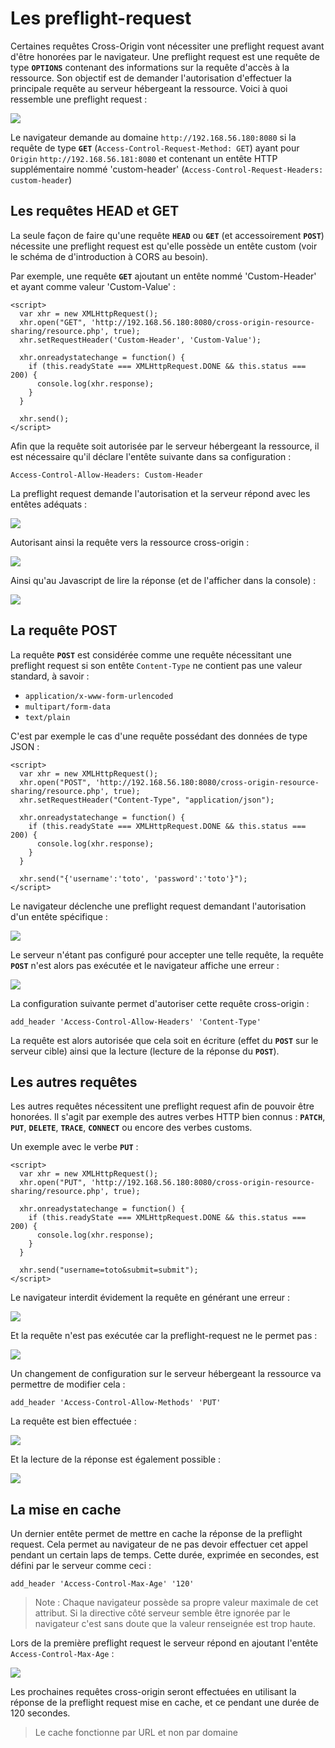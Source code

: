 # Les preflight-request

Certaines requêtes Cross-Origin vont nécessiter une preflight request avant d'être honorées par le navigateur. Une preflight request est une requête de type **`OPTIONS`** contenant des informations sur la requête d'accès à la ressource. Son objectif est de demander l'autorisation d'effectuer la principale requête au serveur hébergeant la ressource. Voici à quoi ressemble une preflight request :

![](../../.gitbook/assets/3e6ba0c2a5832991dd090bcd346a40a9.png)

Le navigateur demande au domaine `http://192.168.56.180:8080` si la requête de type **`GET`** \(`Access-Control-Request-Method: GET`\) ayant pour `Origin` `http://192.168.56.181:8080` et contenant un entête HTTP supplémentaire nommé 'custom-header' \(`Access-Control-Request-Headers: custom-header`\)

## Les requêtes HEAD et GET

La seule façon de faire qu'une requête **`HEAD`** ou **`GET`** \(et accessoirement **`POST`**\) nécessite une preflight request est qu'elle possède un entête custom \(voir le schéma de d'introduction à CORS au besoin\).

Par exemple, une requête **`GET`** ajoutant un entête nommé 'Custom-Header' et ayant comme valeur 'Custom-Value' :

```markup
<script>            
  var xhr = new XMLHttpRequest();            
  xhr.open("GET", 'http://192.168.56.180:8080/cross-origin-resource-sharing/resource.php', true);
  xhr.setRequestHeader('Custom-Header', 'Custom-Value');
​
  xhr.onreadystatechange = function() {
    if (this.readyState === XMLHttpRequest.DONE && this.status === 200) {
      console.log(xhr.response);                    
    }
  }
​
  xhr.send();
</script>
```

Afin que la requête soit autorisée par le serveur hébergeant la ressource, il est nécessaire qu'il déclare l'entête suivante dans sa configuration :

```text
Access-Control-Allow-Headers: Custom-Header
```

La preflight request demande l'autorisation et la serveur répond avec les entêtes adéquats :

![](../../.gitbook/assets/b2e7a0bbbd0afc8bc0427d229381a06b.png)

Autorisant ainsi la requête vers la ressource cross-origin :

![](../../.gitbook/assets/fa03fe00dab30eb4379439e2619d0a8e.png)

Ainsi qu'au Javascript de lire la réponse \(et de l'afficher dans la console\) :

![](../../.gitbook/assets/b94e3b68c3fe4483f6128182dd9e8493.png)



## La requête POST

La requête **`POST`** est considérée comme une requête nécessitant une preflight request si son entête `Content-Type` ne contient pas une valeur standard, à savoir :

* `application/x-www-form-urlencoded`
* `multipart/form-data`
* `text/plain`

C'est par exemple le cas d'une requête possédant des données de type JSON :

```markup
<script>
  var xhr = new XMLHttpRequest();
  xhr.open("POST", 'http://192.168.56.180:8080/cross-origin-resource-sharing/resource.php', true);
  xhr.setRequestHeader("Content-Type", "application/json");
​
  xhr.onreadystatechange = function() {
    if (this.readyState === XMLHttpRequest.DONE && this.status === 200) {
      console.log(xhr.response);
    }
  }
​
  xhr.send("{'username':'toto', 'password':'toto'}");
</script>
```

Le navigateur déclenche une preflight request demandant l'autorisation d'un entête spécifique :

![](../../.gitbook/assets/7302c0f357fdbdee4709a00607f9dcfd.png)

Le serveur n'étant pas configuré pour accepter une telle requête, la requête **`POST`** n'est alors pas exécutée et le navigateur affiche une erreur :

![](../../.gitbook/assets/12d4bb1071ac60583156af643add03fe.png)

La configuration suivante permet d'autoriser cette requête cross-origin :

```text
add_header 'Access-Control-Allow-Headers' 'Content-Type'
```

La requête est alors autorisée que cela soit en écriture \(effet du **`POST`** sur le serveur cible\) ainsi que la lecture \(lecture de la réponse du **`POST`**\).

## Les autres requêtes

Les autres requêtes nécessitent une preflight request afin de pouvoir être honorées. Il s'agit par exemple des autres verbes HTTP bien connus : **`PATCH`**, **`PUT`**, **`DELETE`**, **`TRACE`**, **`CONNECT`** ou encore des verbes customs.

Un exemple avec le verbe **`PUT`** :

```markup
<script>
  var xhr = new XMLHttpRequest();
  xhr.open("PUT", 'http://192.168.56.180:8080/cross-origin-resource-sharing/resource.php', true);
​
  xhr.onreadystatechange = function() {
    if (this.readyState === XMLHttpRequest.DONE && this.status === 200) {
      console.log(xhr.response);
    }
  }
​
  xhr.send("username=toto&submit=submit");
</script>
```

Le navigateur interdit évidement la requête en générant une erreur :

![](../../.gitbook/assets/c223e276b9b574bd3683c548c85a37b3.png)



Et la requête n'est pas exécutée car la preflight-request ne le permet pas :

![](../../.gitbook/assets/0f4705e8c73af3668326c9ea1940d3c8.png)

Un changement de configuration sur le serveur hébergeant la ressource va permettre de modifier cela :

```text
add_header 'Access-Control-Allow-Methods' 'PUT'
```

La requête est bien effectuée :

![](../../.gitbook/assets/7047c0de0802d177c85986b6664caa18.png)

Et la lecture de la réponse est également possible :

![](../../.gitbook/assets/6f72d2279d39b30cbb5e2f32939295f7.png)



## La mise en cache

Un dernier entête permet de mettre en cache la réponse de la preflight request. Cela permet au navigateur de ne pas devoir effectuer cet appel pendant un certain laps de temps. Cette durée, exprimée en secondes, est défini par le serveur comme ceci :

```text
add_header 'Access-Control-Max-Age' '120'
```

> Note : Chaque navigateur possède sa propre valeur maximale de cet attribut. Si la directive côté serveur semble être ignorée par le navigateur c'est sans doute que la valeur renseignée est trop haute.

Lors de la première preflight request le serveur répond en ajoutant l'entête `Access-Control-Max-Age` :

![](../../.gitbook/assets/c450a20597ae205fa501cce77f43a1f7.png)

Les prochaines requêtes cross-origin seront effectuées en utilisant la réponse de la preflight request mise en cache, et ce pendant une durée de 120 secondes.

> Le cache fonctionne par URL et non par domaine

